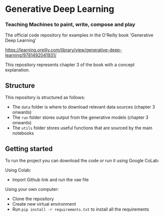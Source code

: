 # Generative Deep Learning
### Teaching Machines to paint, write, compose and play
The official code repository for examples in the O'Reilly book 'Generative Deep Learning'

https://learning.oreilly.com/library/view/generative-deep-learning/9781492041931/

This repository represents chapter 3 of the book with a concept explanation.

## Structure
This repository is structured as follows:
* The `data` folder is where to download relevant data sources (chapter 3 onwards)
* The `run` folder stores output from the generative models (chapter 3 onwards)
* The `utils` folder stores useful functions that are sourced by the main notebooks

## Getting started
To run the project you can download the code or run it using Google CoLab:

Using Colab:
* Import Github link and run the vae file

Using your own computer:
* Clone the repository
* Create new virtual environment 
* Run `pip install -r requirements.txt` to install all the requirements
